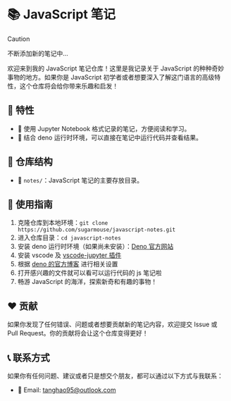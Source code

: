 # 📚 JavaScript 笔记

> [!CAUTION]
> 不断添加新的笔记中...

欢迎来到我的 JavaScript 笔记仓库！这里是我记录关于 JavaScript 的种种奇妙事物的地方。如果你是 JavaScript 初学者或者想要深入了解这门语言的高级特性，这个仓库将会给你带来乐趣和启发！

## 🌟 特性

- 📔 使用 Jupyter Notebook 格式记录的笔记，方便阅读和学习。
- 🎯 结合 deno 运行时环境，可以直接在笔记中运行代码并查看结果。

## 📂 仓库结构

- 📁 `notes/`：JavaScript 笔记的主要存放目录。

## 🚀 使用指南

1. 克隆仓库到本地环境：`git clone https://github.com/sugarmouse/javascript-notes.git`
2. 进入仓库目录：`cd javascript-notes`
3. 安装 deno 运行时环境（如果尚未安装）：[Deno 官方网站](https://deno.land/)
4. 安装 vscode 及 [vscode-jupyter 插件](https://marketplace.visualstudio.com/items?itemName=ms-toolsai.jupyter)
5. 根据 [deno 的官方博客](https://deno.com/blog/v1.37) 进行相关设置
6. 打开感兴趣的文件就可以看可以运行代码的 js 笔记啦
7. 畅游 JavaScript 的海洋，探索新奇和有趣的事物！

## ❤️ 贡献

如果你发现了任何错误、问题或者想要贡献新的笔记内容，欢迎提交 Issue 或 Pull Request。你的贡献将会让这个仓库变得更好！

## 📞 联系方式

如果你有任何问题、建议或者只是想交个朋友，都可以通过以下方式与我联系：

- 📧 Email: tanghao95@outlook.com